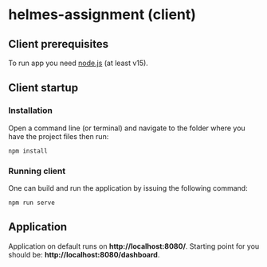 # helmes-assignment (client)


## Client prerequisites

To run app you need [node.js](https://nodejs.org/en/) (at least v15).

## Client startup

### Installation

Open a command line (or terminal) and navigate to the folder where you have the project files then run:

```
npm install
```

### Running client

One can build and run the application by issuing the following command:

```
npm run serve
```


## Application

Application on default runs on **http://localhost:8080/**. Starting point for you should be: 
**http://localhost:8080/dashboard**.




